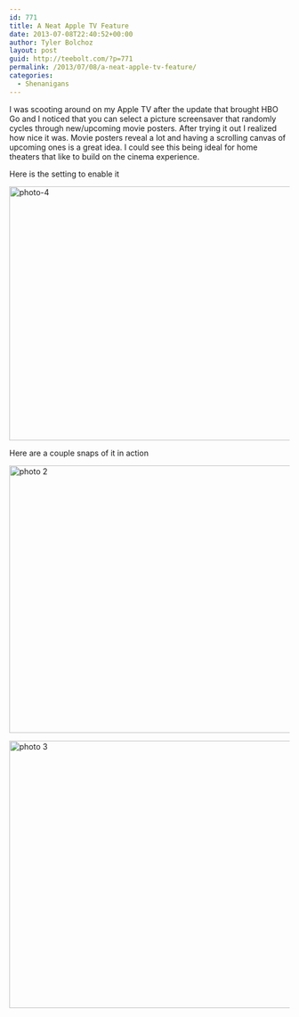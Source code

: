 ```yaml
---
id: 771
title: A Neat Apple TV Feature
date: 2013-07-08T22:40:52+00:00
author: Tyler Bolchoz
layout: post
guid: http://teebolt.com/?p=771
permalink: /2013/07/08/a-neat-apple-tv-feature/
categories:
  - Shenanigans
---
```

I was scooting around on my Apple TV after the update that brought HBO Go and I noticed that you can select a picture screensaver that randomly cycles through new/upcoming movie posters. After trying it out I realized how nice it was. Movie posters reveal a lot and having a scrolling canvas of upcoming ones is a great idea. I could see this being ideal for home theaters that like to build on the cinema experience. 

Here is the setting to enable it
  
[<img src="http://teebolt.com/uploads/2013/07/photo-4-1024x730.png" alt="photo-4" width="640" height="456" class="aligncenter size-large wp-image-774" srcset="http://teebolt.com/uploads/2013/07/photo-4-1024x730.png 1024w, http://teebolt.com/uploads/2013/07/photo-4-300x213.png 300w, http://teebolt.com/uploads/2013/07/photo-4.png 1534w" sizes="(max-width: 640px) 100vw, 640px" />](http://teebolt.com/uploads/2013/07/photo-4.png)

Here are a couple snaps of it in action
  
[<img src="http://teebolt.com/uploads/2013/07/photo-2-e1373337619312-1024x768.jpg" alt="photo 2" width="640" height="480" class="aligncenter size-large wp-image-776" srcset="http://teebolt.com/uploads/2013/07/photo-2-e1373337619312-1024x768.jpg 1024w, http://teebolt.com/uploads/2013/07/photo-2-e1373337619312-300x225.jpg 300w" sizes="(max-width: 640px) 100vw, 640px" />](http://teebolt.com/uploads/2013/07/photo-2.jpg)

[<img src="http://teebolt.com/uploads/2013/07/photo-3-e1373337548357-1024x768.jpg" alt="photo 3" width="640" height="480" class="aligncenter size-large wp-image-777" srcset="http://teebolt.com/uploads/2013/07/photo-3-e1373337548357-1024x768.jpg 1024w, http://teebolt.com/uploads/2013/07/photo-3-e1373337548357-300x225.jpg 300w" sizes="(max-width: 640px) 100vw, 640px" />](http://teebolt.com/uploads/2013/07/photo-3.jpg)